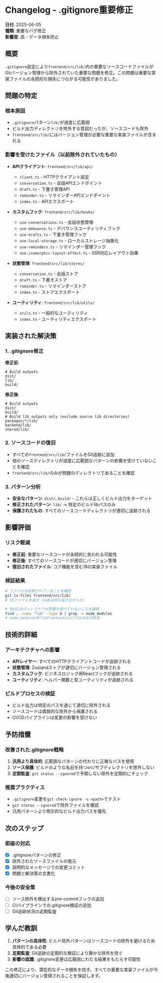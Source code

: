 # Changelog - .gitignore重要修正

**日付**: 2025-06-05  
**種類**: 重要なバグ修正  
**影響度**: 高 - データ損失防止  

## 概要

`.gitignore`設定により`frontend/src/lib/`内の重要なソースコードファイルがGitバージョン管理から除外されていた重要な問題を修正。この問題は重要な実装ファイルの永続的な損失につながる可能性がありました。

## 問題の特定

### 根本原因
- `.gitignore`パターン`lib/`が過度に広範囲
- ビルド出力ディレクトリを除外する意図だったが、ソースコードも除外
- `frontend/src/lib/`にはバージョン管理が必要な重要な実装ファイルが含まれる

### 影響を受けたファイル（以前除外されていたもの）
- **APIクライアント**: `frontend/src/lib/api/`
  - `client.ts` - HTTPクライアント設定
  - `conversation.ts` - 会話APIエンドポイント
  - `draft.ts` - 下書き管理API
  - `reminder.ts` - リマインダーAPIエンドポイント
  - `index.ts` - APIエクスポート

- **カスタムフック**: `frontend/src/lib/hooks/`
  - `use-conversations.ts` - 会話状態管理
  - `use-debounce.ts` - デバウンスユーティリティフック
  - `use-drafts.ts` - 下書き管理フック
  - `use-local-storage.ts` - ローカルストレージ抽象化
  - `use-reminders.ts` - リマインダー管理フック
  - `use-isomorphic-layout-effect.ts` - SSR対応レイアウト効果

- **状態管理**: `frontend/src/lib/stores/`
  - `conversation.ts` - 会話ストア
  - `draft.ts` - 下書きストア
  - `reminder.ts` - リマインダーストア
  - `index.ts` - ストアエクスポート

- **ユーティリティ**: `frontend/src/lib/utils/`
  - `utils.ts` - 一般的なユーティリティ
  - `index.ts` - ユーティリティエクスポート

## 実装された解決策

### 1. .gitignore修正
**修正前**:
```gitignore
# Build outputs
dist/
lib/
build/
```

**修正後**:
```gitignore
# Build outputs
dist/
build/
# Build lib outputs only (exclude source lib directories)
packages/*/lib/
backend/lib/
shared/lib/
```

### 2. ソースコードの復旧
- すべての`frontend/src/lib/`ファイルをGit追跡に追加
- 他のソースディレクトリが過度に広範囲なパターンの影響を受けていないことを確認
- `frontend/src/lib/`のみが問題のディレクトリであることを確認

### 3. パターン分析
- **安全なパターン**: `dist/`, `build/` - これらは正しくビルド出力をターゲット
- **修正されたパターン**: `lib/` → 特定のビルドlibパスのみ
- **保護されたもの**: すべてのソースコードディレクトリが適切に追跡される

## 影響評価

### リスク軽減
- **修正前**: 重要なソースコードが永続的に失われる可能性
- **修正後**: すべてのソースコードが適切にバージョン管理
- **復旧されたファイル**: コア機能を含む18の実装ファイル

### 検証結果
```bash
# ファイルが追跡されていることを確認
git ls-files frontend/src/lib/
# 18ファイルを返す（以前は何も返さなかった）

# 他のlibディレクトリが影響を受けていないことを確認
find . -name "lib" -type d | grep -v node_modules
# node_modules外ではfrontend/src/libのみが存在
```

## 技術的詳細

### アーキテクチャへの影響
- **APIレイヤー**: すべてのHTTPクライアントコードが追跡される
- **状態管理**: Zustandストアが適切にバージョン管理される
- **カスタムフック**: ビジネスロジック用Reactフックが追跡される
- **ユーティリティ**: ヘルパー関数と型ユーティリティが追跡される

### ビルドプロセスの検証
- ビルド出力は特定のパスを通じて適切に除外される
- ソースコードは偶発的な除外から保護される
- CI/CDパイプラインは変更の影響を受けない

## 予防措置

### 改善された.gitignore戦略
1. **汎用より具体的**: 広範囲なパターンの代わりに正確なパスを使用
2. **ソース保護**: ビルドのような名前を持つsrc/サブディレクトリを除外しない
3. **定期監査**: `git status --ignored`で予期しない除外を定期的にチェック

### 推奨プラクティス
- `.gitignore`変更を`git check-ignore -v <path>`でテスト
- `git status --ignored`で除外ファイルを確認
- 汎用パターンより明示的なビルド出力パスを優先

## 次のステップ

### 即座の対応
- [x] .gitignoreパターンの修正
- [x] 除外されたソースファイルの復元
- [x] 説明的なメッセージでの変更コミット
- [x] 問題と解決策の文書化

### 今後の安全策
- [ ] ソース除外を検出するpre-commitフックの追加
- [ ] CIパイプラインでの.gitignore検証の追加
- [ ] Git追跡状況の定期監査

## 学んだ教訓

1. **パターンの具体性**: ビルド除外パターンはソースコードの除外を避けるため具体的である必要
2. **定期監査**: Git追跡の定期的な検証により静かな除外を防ぐ
3. **影響の認識**: .gitignore変更は広範囲にわたる結果をもたらす可能性

この修正により、潜在的なデータ損失を防ぎ、すべての重要な実装ファイルが今後適切にバージョン管理されることを保証します。
